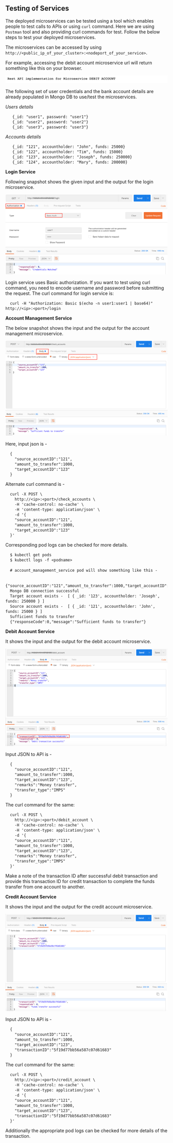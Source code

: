 ## Testing of Services

The deployed microservices can be tested using a tool which enables people to test calls to APIs or using `curl` command. Here we are using `Postman` tool and also providing curl commands for test. Follow the below steps to test your deployed microservices.

The microservices can be accessed by using `http://<public_ip_of_your_cluster>:<nodeport_of_your_service>`.

For example, accessing the debit account microservice url will return something like this on your browser.

![](images/debit_account_service_msg.png)

The following set of user credentials and the bank account details are already populated in Mongo DB to use/test the microservices.

*Users details*

```
   {_id: "user1", password: "user1"}
   {_id: "user2", password: "user2"}
   {_id: "user3", password: "user3"}
```

*Accounts details*

```
   {_id: "121", accountholder: "John", funds: 25000}
   {_id: "122", accountholder: "Tim", funds: 15000}
   {_id: "123", accountholder: "Joseph", funds: 250000}
   {_id: "124", accountholder: "Mary", funds: 200000}
```

**Login Service**

Following snapshot shows the given input and the output for the login microservice.

![](images/postman_loginservice.png)

Login service uses Basic authorization. If you want to test using curl command, you need to encode username and password before submitting the request.
The curl command for login service is:

```
  curl -H "Authorization: Basic $(echo -n user1:user1 | base64)" http://<ip>:<port>/login
```

**Account Management Service**

The below snapshot shows the input and the output for the account management microservice.

![](images/postman_accmgmtservice.png)

Here, input json is -
```
  {
    "source_accountID":"121",
    "amount_to_transfer":1000,
    "target_accountID":"123"
  }
```

Alternate curl command is - 

```
  curl -X POST \
    http://<ip>:<port>/check_accounts \
    -H 'cache-control: no-cache' \
    -H 'content-type: application/json' \
    -d '{
    "source_accountID":"121",
    "amount_to_transfer":1000,
    "target_accountID":"123"
  }'
```

Corresponding pod logs can be checked for more details.

```
  $ kubectl get pods
  $ kubectl logs -f <podname>
  
  # account_management_service pod will show something like this -

  {"source_accountID":"121","amount_to_transfer":1000,"target_accountID":"123"}
  Mongo DB connection successful
  Target account exists -  [ { _id: '123', accountholder: 'Joseph', funds: 250000 } ]
  Source account exists -  [ { _id: '121', accountholder: 'John', funds: 25000 } ]
  Sufficient funds to transfer
  {"responseCode":0,"message":"Sufficient funds to transfer"}
```

**Debit Account Service**

It shows the input and the output for the debit account microservice.

![](images/postman_debitaccservice.png)

Input JSON to API is -
```
  {
    "source_accountID":"121",
    "amount_to_transfer":1000,
    "target_accountID":"123",
    "remarks":"Money transfer",
    "transfer_type":"IMPS"
  }
```

The curl command for the same:
```
  curl -X POST \
    http://<ip>:<port>/debit_account \
    -H 'cache-control: no-cache' \
    -H 'content-type: application/json' \
    -d '{
    "source_accountID":"121",
    "amount_to_transfer":1000,
    "target_accountID":"123",
    "remarks":"Money transfer",
    "transfer_type":"IMPS"
  }'
```

Make a note of the transaction ID after successful debit transaction and provide this transaction ID for credit transaction to complete the funds transfer from one account to another.

**Credit Account Service**

It shows the input and the output for the credit account microservice.

![](images/postman_creditaccservice.png)

Input JSON to API is -
```
  {
	"source_accountID":"121",
	"amount_to_transfer":1000,
	"target_accountID":"123",
	"transactionID":"5f19d77bb56a587c07d61683"
  }
```

The curl command for the same:
```
  curl -X POST \
    http://<ip>:<port>/credit_account \
    -H 'cache-control: no-cache' \
    -H 'content-type: application/json' \
    -d '{
    "source_accountID":"121",
    "amount_to_transfer":1000,
    "target_accountID":"123",
    "transactionID":"5f19d77bb56a587c07d61683"
  }'
```


Additionally the appropriate pod logs can be checked for more details of the transaction.




